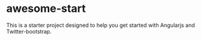 awesome-start
=============

This is a starter project designed to help you get started with Angularjs and Twitter-bootstrap. 
